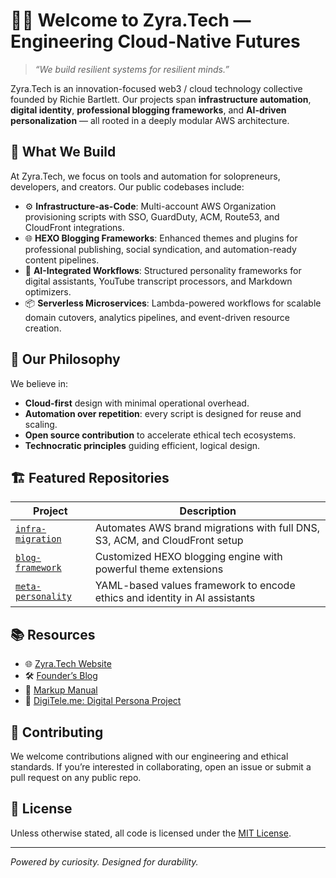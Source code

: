 # 👩‍💻 Welcome to Zyra.Tech — Engineering Cloud-Native Futures

> *“We build resilient systems for resilient minds.”*  

Zyra.Tech is an innovation-focused web3 / cloud technology collective founded by Richie Bartlett. Our projects span **infrastructure automation**, **digital identity**, **professional blogging frameworks**, and **AI-driven personalization** — all rooted in a deeply modular AWS architecture.

## 🚀 What We Build

At Zyra.Tech, we focus on tools and automation for solopreneurs, developers, and creators. Our public codebases include:

- ⚙️ **Infrastructure-as-Code**: Multi-account AWS Organization provisioning scripts with SSO, GuardDuty, ACM, Route53, and CloudFront integrations.
- 🌐 **HEXO Blogging Frameworks**: Enhanced themes and plugins for professional publishing, social syndication, and automation-ready content pipelines.
- 🤖 **AI-Integrated Workflows**: Structured personality frameworks for digital assistants, YouTube transcript processors, and Markdown optimizers.
- 📦 **Serverless Microservices**: Lambda-powered workflows for scalable domain cutovers, analytics pipelines, and event-driven resource creation.

## 🧱 Our Philosophy

We believe in:

- **Cloud-first** design with minimal operational overhead.
- **Automation over repetition**: every script is designed for reuse and scaling.
- **Open source contribution** to accelerate ethical tech ecosystems.
- **Technocratic principles** guiding efficient, logical design.

## 🏗️ Featured Repositories

| Project | Description |
|--------|-------------|
| [`infra-migration`](https://github.com/ZyraTech/infra-migration) | Automates AWS brand migrations with full DNS, S3, ACM, and CloudFront setup |
| [`blog-framework`](https://github.com/ZyraTech/blog-framework) | Customized HEXO blogging engine with powerful theme extensions |
| [`meta-personality`](https://github.com/ZyraTech/meta-personality) | YAML-based values framework to encode ethics and identity in AI assistants |

## 📚 Resources

- 🌐 [Zyra.Tech Website](https://zyra.tech)
- 🛠️ [Founder’s Blog](https://blog.richiebartlett.com)
- 📓 [Markup Manual](https://github.com/ZyraTech/markup-manual)
- 🧠 [DigiTele.me: Digital Persona Project](https://digitele.me)

## 🤝 Contributing

We welcome contributions aligned with our engineering and ethical standards. If you’re interested in collaborating, open an issue or submit a pull request on any public repo.

## 📄 License

Unless otherwise stated, all code is licensed under the [MIT License](LICENSE).

---
_Powered by curiosity. Designed for durability._
